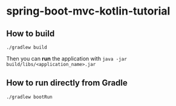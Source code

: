 # spring-boot-mvc-kotlin-tutorial

## How to build
`./gradlew build`

Then you can **run** the application with `java -jar build/libs/<application_name>.jar`

## How to run directly from Gradle
`./gradlew bootRun`
